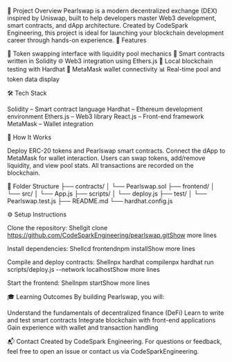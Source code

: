 🧠 Project Overview
Pearlswap is a modern decentralized exchange (DEX) inspired by Uniswap, built to help developers master Web3 development, smart contracts, and dApp architecture. Created by CodeSpark Engineering, this project is ideal for launching your blockchain development career through hands-on experience.
🚀 Features

🏦 Token swapping interface with liquidity pool mechanics
🔐 Smart contracts written in Solidity
🌐 Web3 integration using Ethers.js
🧪 Local blockchain testing with Hardhat
💬 MetaMask wallet connectivity
📊 Real-time pool and token data display

🛠️ Tech Stack

Solidity – Smart contract language
Hardhat – Ethereum development environment
Ethers.js – Web3 library
React.js – Front-end framework
MetaMask – Wallet integration

📲 How It Works

Deploy ERC-20 tokens and Pearlswap smart contracts.
Connect the dApp to MetaMask for wallet interaction.
Users can swap tokens, add/remove liquidity, and view pool stats.
All transactions are recorded on the blockchain.

📁 Folder Structure
├── contracts/
│   └── Pearlswap.sol
├── frontend/
│   └── src/
│       └── App.js
├── scripts/
│   └── deploy.js
├── test/
│   └── Pearlswap.test.js
├── README.md
└── hardhat.config.js

⚙️ Setup Instructions

Clone the repository:
Shellgit clone https://github.com/CodeSparkEngineering/pearlswap.gitShow more lines

Install dependencies:
Shellcd frontendnpm installShow more lines

Compile and deploy contracts:
Shellnpx hardhat compilenpx hardhat run scripts/deploy.js --network localhostShow more lines

Start the frontend:
Shellnpm startShow more lines


🎓 Learning Outcomes
By building Pearlswap, you will:

Understand the fundamentals of decentralized finance (DeFi)
Learn to write and test smart contracts
Integrate blockchain with front-end applications
Gain experience with wallet and transaction handling

📬 Contact
Created by CodeSpark Engineering.
For questions or feedback, feel free to open an issue or contact us via CodeSparkEngineering.
